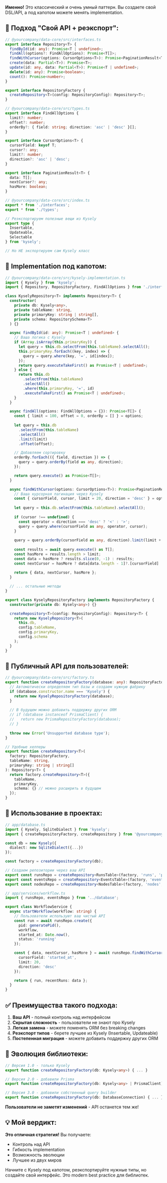 **Именно!** Это классический и очень умный паттерн. Вы создаете свой DSL/API, а под капотом можете менять implementation.

## 🎯 **Подход "Свой API + реэкспорт":**

```typescript
// @yourcompany/data-core/src/interfaces.ts
export interface Repository<T> {
  findById(id: any): Promise<T | undefined>;
  findAll(options?: FindAllOptions): Promise<T[]>;
  findWithCursor(options: CursorOptions<T>): Promise<PaginationResult<T>>;
  create(data: Partial<T>): Promise<T>;
  update(id: any, data: Partial<T>): Promise<T | undefined>;
  delete(id: any): Promise<boolean>;
  count(): Promise<number>;
}

export interface RepositoryFactory {
  createRepository<T>(config: RepositoryConfig): Repository<T>;
}

// @yourcompany/data-core/src/types.ts  
export interface FindAllOptions {
  limit?: number;
  offset?: number;
  orderBy?: { field: string; direction: 'asc' | 'desc' }[];
}

export interface CursorOptions<T> {
  cursorField: keyof T;
  cursor?: any;
  limit?: number;
  direction?: 'asc' | 'desc';
}

export interface PaginationResult<T> {
  data: T[];
  nextCursor?: any;
  hasMore: boolean;
}

// @yourcompany/data-core/src/index.ts
export * from './interfaces';
export * from './types';

// Реэкспортируем полезные вещи из Kysely
export type { 
  Insertable, 
  Updateable, 
  Selectable 
} from 'kysely';

// Но НЕ экспортируем сам Kysely класс
```

## 🔧 **Implementation под капотом:**

```typescript
// @yourcompany/data-core/src/kysely-implementation.ts
import { Kysely } from 'kysely';
import { Repository, RepositoryFactory, FindAllOptions } from './interfaces';

class KyselyRepository<T> implements Repository<T> {
  constructor(
    private db: Kysely<any>,
    private tableName: string,
    private primaryKey: string | string[],
    private schema: RepositorySchema<T>
  ) {}

  async findById(id: any): Promise<T | undefined> {
    // Ваша логика с Kysely
    if (Array.isArray(this.primaryKey)) {
      let query = this.db.selectFrom(this.tableName).selectAll();
      this.primaryKey.forEach((key, index) => {
        query = query.where(key, '=', id[index]);
      });
      return query.executeTakeFirst() as Promise<T | undefined>;
    } else {
      return this.db
        .selectFrom(this.tableName)
        .selectAll()
        .where(this.primaryKey, '=', id)
        .executeTakeFirst() as Promise<T | undefined>;
    }
  }

  async findAll(options: FindAllOptions = {}): Promise<T[]> {
    const { limit = 100, offset = 0, orderBy = [] } = options;
    
    let query = this.db
      .selectFrom(this.tableName)
      .selectAll()
      .limit(limit)
      .offset(offset);

    // Добавляем сортировку
    orderBy.forEach(({ field, direction }) => {
      query = query.orderBy(field as any, direction);
    });

    return query.execute() as Promise<T[]>;
  }

  async findWithCursor(options: CursorOptions<T>): Promise<PaginationResult<T>> {
    // Ваша курсорная пагинация через Kysely
    const { cursorField, cursor, limit = 20, direction = 'desc' } = options;
    
    let query = this.db.selectFrom(this.tableName).selectAll();
    
    if (cursor !== undefined) {
      const operator = direction === 'desc' ? '<' : '>';
      query = query.where(cursorField as any, operator, cursor);
    }
    
    query = query.orderBy(cursorField as any, direction).limit(limit + 1);
    
    const results = await query.execute() as T[];
    const hasMore = results.length > limit;
    const data = hasMore ? results.slice(0, -1) : results;
    const nextCursor = hasMore ? data[data.length - 1]?.[cursorField] : undefined;
    
    return { data, nextCursor, hasMore };
  }

  // ... остальные методы
}

export class KyselyRepositoryFactory implements RepositoryFactory {
  constructor(private db: Kysely<any>) {}

  createRepository<T>(config: RepositoryConfig): Repository<T> {
    return new KyselyRepository<T>(
      this.db, 
      config.tableName, 
      config.primaryKey,
      config.schema
    );
  }
}
```

## 🚀 **Публичный API для пользователей:**

```typescript
// @yourcompany/data-core/src/factory.ts
export function createRepositoryFactory(database: any): RepositoryFactory {
  // Автоматически определяем тип базы и создаем нужную фабрику
  if (database.constructor.name === 'Kysely') {
    return new KyselyRepositoryFactory(database);
  }
  
  // В будущем можно добавить поддержку других ORM
  // if (database instanceof PrismaClient) {
  //   return new PrismaRepositoryFactory(database);
  // }
  
  throw new Error('Unsupported database type');
}

// Удобные хелперы
export function createRepository<T>(
  factory: RepositoryFactory,
  tableName: string,
  primaryKey: string | string[]
): Repository<T> {
  return factory.createRepository<T>({
    tableName,
    primaryKey,
    schema: {} // можно расширить в будущем
  });
}
```

## 🎯 **Использование в проектах:**

```typescript
// app/database.ts
import { Kysely, SqliteDialect } from 'kysely';
import { createRepositoryFactory, createRepository } from '@yourcompany/data-core';

const db = new Kysely({
  dialect: new SqliteDialect({...})
});

const factory = createRepositoryFactory(db);

// Создаем репозитории через ваш API
export const runsRepo = createRepository<RunsTable>(factory, 'runs', 'pid');
export const eventsRepo = createRepository<EventsTable>(factory, 'events', 'event_id');
export const nodesRepo = createRepository<NodesTable>(factory, 'nodes', ['pid', 'node_name']);

// app/services/workflow.ts
import { runsRepo, eventsRepo } from '../database';

export class WorkflowService {
  async startWorkflow(workflow: string) {
    // Пользователи используют ваш чистый API
    const run = await runsRepo.create({
      pid: generatePid(),
      workflow,
      started_at: Date.now(),
      status: 'running'
    });

    const { data, nextCursor, hasMore } = await runsRepo.findWithCursor({
      cursorField: 'started_at',
      limit: 20,
      direction: 'desc'
    });

    return { run, recentRuns: data };
  }
}
```

## ✅ **Преимущества такого подхода:**

1. **Ваш API** - полный контроль над интерфейсом
2. **Скрытая сложность** - пользователи не знают про Kysely
3. **Легкая замена** - можете поменять ORM без breaking changes
4. **Реэкспорт типов** - берете лучшее из Kysely (Insertable, Updateable)
5. **Постепенная миграция** - можете добавить поддержку других ORM

## 🔄 **Эволюция библиотеки:**

```typescript
// Версия 1.0 - только Kysely
export function createRepositoryFactory(db: Kysely<any>) { ... }

// Версия 2.0 - добавили Prisma
export function createRepositoryFactory(db: Kysely<any> | PrismaClient) { ... }

// Версия 3.0 - добавили собственный query builder
export function createRepositoryFactory(db: DatabaseConnection) { ... }
```

**Пользователи не заметят изменений** - API останется тем же!

## 💡 **Мой вердикт:**

**Это отличная стратегия!** Вы получаете:
- Контроль над API
- Гибкость implementation
- Возможность эволюции
- Лучшее из двух миров

Начните с Kysely под капотом, реэкспортируйте нужные типы, но создайте свой интерфейс. Это modern best practice для библиотек.